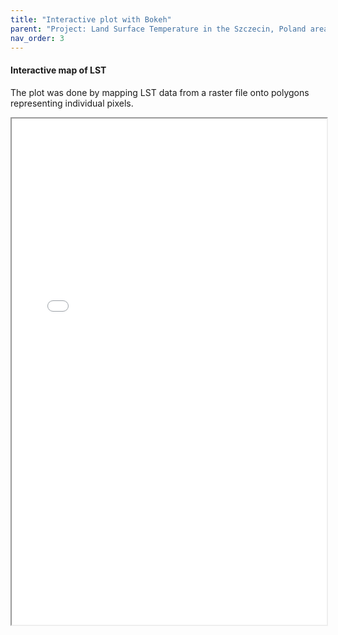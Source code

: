 ```yaml
---
title: "Interactive plot with Bokeh"
parent: "Project: Land Surface Temperature in the Szczecin, Poland area"
nav_order: 3
---
```



#### **Interactive map of LST** 
The plot was done by mapping LST data from a raster file onto polygons representing individual pixels. 


<iframe src="{{ '/assets/lst_raster_to_polygons.html' | relative_url }}" width="100%" height="810"></iframe>